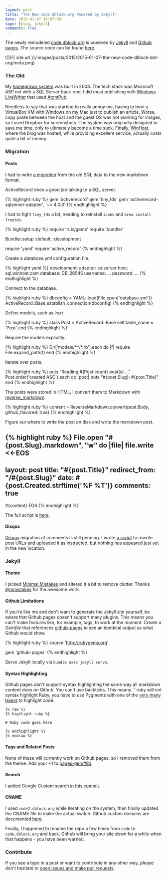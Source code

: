 ```yaml
---
layout: post
title: "The New code.dblock.org Powered by Jekyll"
date: 2015-01-07 16:07:00
tags: [blog, jekyll]
comments: true
---
```

The newly remodeled [code.dblock.org](http://code.dblock.org) is powered by [Jekyll](http://jekyllrb.com) and [Github pages](https://pages.github.com). The source code can be found [here](https://github.com/dblock/code.dblock.org).

![]({{ site.url }}/images/posts/2015/2015-01-07-the-new-code-dblock-dot-org/meta.png)

### The Old

My [homegrown system](https://github.com/dblock/dblog) was built in 2008. The tech stack was Microsoft ASP.net with a SQL Server back-end. I did most publishing with [Windows LiveWriter](http://en.wikipedia.org/wiki/Windows_Live_Writer) that used [AtomPub](http://code.dblock.org/2009/12/07/implementing-atompub-in-net.html).

Needless to say that was starting to really annoy me, having to boot a VirtualBox VM with Windows on my Mac just to publish an article. Worse, copy paste between the host and the guest OS was not working for images, so I used Dropbox for screenshots. The system was originally designed to save me time, only to ultimately become a time suck. Finally, [WinHost](http://www.winhost.com), where the blog was hosted, while providing excellent service, actually costs quite a bit of money.

### Migration

#### Posts

I had to write [a migration](https://github.com/dblock/dblog-to-jekyll) from the old SQL data to the new markdown format.

ActiveRecord does a good job talking to a SQL server.

{% highlight ruby %}
gem 'activerecord'
gem 'tiny_tds'
gem 'activerecord-sqlserver-adapter', '~> 4.0.0'
{% endhighlight %}

I had to fight `tiny_tds` a bit, needing to reinstall `iconv` and `brew install freetds`.

{% highlight ruby %}
require 'rubygems'
require 'bundler'

Bundler.setup :default, :development

require 'yaml'
require 'active_record'
{% endhighlight %}

Create a _database.yml_ configuration file.

{% highlight yaml %}
development:
  adapter: sqlserver
  host: sql.winhost.com
  database: DB_26545
  username: ...
  password: ...
{% endhighlight %}

Connect to the database.

{% highlight ruby %}
dbconfig = YAML::load(File.open('database.yml'))
ActiveRecord::Base.establish_connection(dbconfig)
{% endhighlight %}

Define models, such as `Post`.

{% highlight ruby %}
class Post < ActiveRecord::Base
  self.table_name = 'Post'
end
{% endhighlight %}

Require the models explicitly.

{% highlight ruby %}
Dir['models/**/*.rb'].each do |f|
  require File.expand_path(f)
end
{% endhighlight %}

Iterate over posts.

{% highlight ruby %}
puts "Reading #{Post.count} post(s) ..."
Post.order('created ASC').each do |post|
  puts "#{post.Slug}: #{post.Title}"
end
{% endhighlight %}

The posts were stored in HTML, I convert them to Markdown with [reverse_markdown](https://github.com/xijo/reverse_markdown).

{% highlight ruby %}
content = ReverseMarkdown.convert(post.Body, github_flavored: true)
{% endhighlight %}

Figure out where to write the post on disk and write the markdown post.

{% highlight ruby %}
  File.open "#{post.Slug}.markdown", "w" do |file|
    file.write <<-EOS
---
layout: post
title: "#{post.Title}"
redirect_from: "/#{post.Slug}"
date: #{post.Created.strftime('%F %T')}
comments: true
---
#{content}
    EOS
{% endhighlight %}

The full script is [here](https://github.com/dblock/dblog-to-jekyll/blob/master/doit.rb).

#### Disqus

[Disqus](https://disqus.com) migration of comments is still pending. I wrote [a script](https://github.com/dblock/dblog-to-jekyll/blob/master/discus_migration_map.rb) to rewrite post URLs and uploaded it as [instructed](https://help.disqus.com/customer/portal/articles/286778-migration-tools), but nothing has appeared just yet in the new location.

### Jekyll

#### Theme

I picked [Minimal Mistakes](https://mademistakes.com/articles/minimal-mistakes-jekyll-theme) and altered it a bit to remove clutter. Thanks [@mmistakes](https://twitter.com/mmistakes) for the awesome work.

#### Github Limitations

If you're like me and don't want to generate the Jekyll site yourself, be aware that Github pages doesn't support many plugins. This means you can't make features like, for example, tags, to work at the moment. Create a _Gemfile_ that references [github-pages](https://github.com/github/pages-gem) to see an identical output as what Github would show.

{% highlight ruby %}
source 'http://rubygems.org'

gem 'github-pages'
{% endhighlight %}

Serve Jekyll locally via `bundle exec jekyll serve`.

#### Syntax Highlighting

Github pages don't support syntax highlighting the same way all markdown content does on Github. You can't use backticks. This means ```ruby will not syntax highlight Ruby, you have to use Pygments with one of the [very many lexers](http://pygments.org/docs/lexers) to highlight code.

```
{% raw %}
{% highlight ruby %}

# Ruby code goes here

{% endhighlight %}
{% endraw %}
```

#### Tags and Related Posts

None of these will currently work on Github pages, so I removed them from the theme. Add your +1 to [pages-gem#93](https://github.com/github/pages-gem/issues/93).

#### Search

I added Google Custom search [in this commit](https://github.com/dblock/code.dblock.org/commit/942c3603c67d6afe5da06e58aeddc2ac4a8a7815).

#### CNAME

I used `code2.dblock.org` while iterating on the system, then finally updated the CNAME file to make the actual switch. Github custom domains are documented [here](https://help.github.com/articles/about-custom-domains-for-github-pages-sites/).

Finally, I happened to rename the repo a few times from `code` to `code.dblock.org` and back. Github will bring your site down for a while when that happens - you have been warned.

### Contribute

If you see a typo in a post or want to contribute in any other way, please don't hesitate to [open issues and make pull requests](https://github.com/dblock/code.dblock.org/issues).
